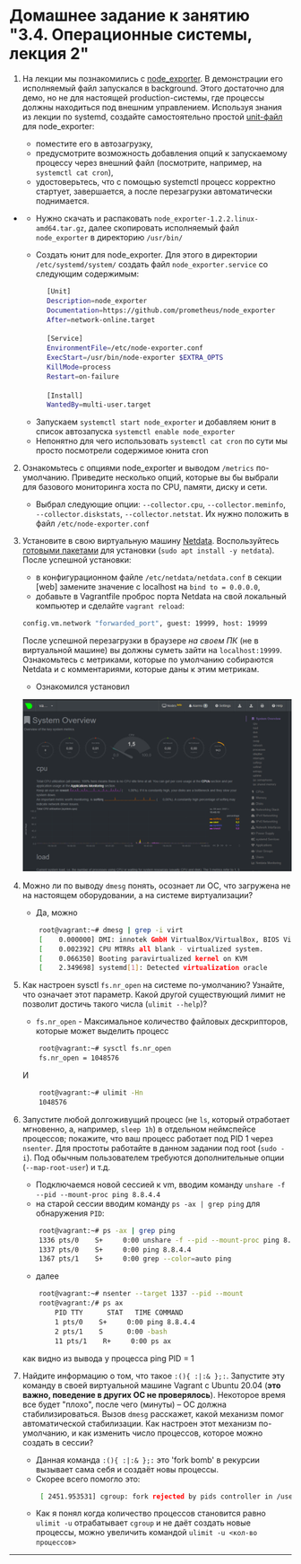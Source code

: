 # Домашнее задание к занятию "3.4. Операционные системы, лекция 2"

1. На лекции мы познакомились с [node_exporter](https://github.com/prometheus/node_exporter/releases). В демонстрации его исполняемый файл запускался в background. Этого достаточно для демо, но не для настоящей production-системы, где процессы должны находиться под внешним управлением. Используя знания из лекции по systemd, создайте самостоятельно простой [unit-файл](https://www.freedesktop.org/software/systemd/man/systemd.service.html) для node_exporter:

    * поместите его в автозагрузку,
    * предусмотрите возможность добавления опций к запускаемому процессу через внешний файл (посмотрите, например, на `systemctl cat cron`),
    * удостоверьтесь, что с помощью systemctl процесс корректно стартует, завершается, а после перезагрузки автоматически поднимается.

-
   + Нужно скачать и распаковать `node_exporter-1.2.2.linux-amd64.tar.gz`, далее скопировать исполняемый файл `node_exporter` в директорию `/usr/bin/`
   
   + Создать юнит для node_exporter. Для этого в директории `/etc/systemd/system/` создать файл `node_exporter.service` со следующим содержимым:
   ```bash
         [Unit]
         Description=node_exporter
         Documentation=https://github.com/prometheus/node_exporter
         After=network-online.target
         
         [Service]
         EnvironmentFile=/etc/node-exporter.conf
         ExecStart=/usr/bin/node-exporter $EXTRA_OPTS
         KillMode=process
         Restart=on-failure
         
         [Install]
         WantedBy=multi-user.target
   ```
   + Запускаем `systemctl start node_exporter` и добавляем юнит в список автозапуска `systemctl enable node_exporter`
   + Непонятно для чего использовать `systemctl cat cron` по сути мы просто посмотрели содержимое юнита cron

2. Ознакомьтесь с опциями node_exporter и выводом `/metrics` по-умолчанию. Приведите несколько опций, которые вы бы выбрали для базового мониторинга хоста по CPU, памяти, диску и сети.
   * Выбрал следующие опции: 
   `--collector.cpu`, `--collector.meminfo`, `--collector.diskstats`, `--collector.netstat`. Их нужно положить в файл `/etc/node-exporter.conf`


3. Установите в свою виртуальную машину [Netdata](https://github.com/netdata/netdata). Воспользуйтесь [готовыми пакетами](https://packagecloud.io/netdata/netdata/install) для установки (`sudo apt install -y netdata`). После успешной установки:
    * в конфигурационном файле `/etc/netdata/netdata.conf` в секции [web] замените значение с localhost на `bind to = 0.0.0.0`,
    * добавьте в Vagrantfile проброс порта Netdata на свой локальный компьютер и сделайте `vagrant reload`:

    ```bash
    config.vm.network "forwarded_port", guest: 19999, host: 19999
    ```

    После успешной перезагрузки в браузере *на своем ПК* (не в виртуальной машине) вы должны суметь зайти на `localhost:19999`. Ознакомьтесь с метриками, которые по умолчанию собираются Netdata и с комментариями, которые даны к этим метрикам.
    * Ознакомился установил
    
    ![img.png](img/net-data.png)

    
4. Можно ли по выводу `dmesg` понять, осознает ли ОС, что загружена не на настоящем оборудовании, а на системе виртуализации?
   * Да, можно
    ```bash
        root@vagrant:~# dmesg | grep -i virt
        [    0.000000] DMI: innotek GmbH VirtualBox/VirtualBox, BIOS VirtualBox 12/01/2006
        [    0.002392] CPU MTRRs all blank - virtualized system.
        [    0.066350] Booting paravirtualized kernel on KVM
        [    2.349698] systemd[1]: Detected virtualization oracle
   ```

5. Как настроен sysctl `fs.nr_open` на системе по-умолчанию? Узнайте, что означает этот параметр. Какой другой существующий лимит не позволит достичь такого числа (`ulimit --help`)?
   * `fs.nr_open` - Максимальное количество файловых дескрипторов, которые может выделить процесс
    ```bash
        root@vagrant:~# sysctl fs.nr_open  
        fs.nr_open = 1048576
    ```
    И
    ```bash
        root@vagrant:~# ulimit -Hn
        1048576
    ```
    

6. Запустите любой долгоживущий процесс (не `ls`, который отработает мгновенно, а, например, `sleep 1h`) в отдельном неймспейсе процессов; покажите, что ваш процесс работает под PID 1 через `nsenter`. Для простоты работайте в данном задании под root (`sudo -i`). Под обычным пользователем требуются дополнительные опции (`--map-root-user`) и т.д.
   * Подключаемся новой сессией к vm, вводим команду `unshare -f --pid --mount-proc ping 8.8.4.4`
   * на старой сессии вводим команду `ps -ax | grep ping` для обнаружения `PID`:
    ```bash 
        root@vagrant:~# ps -ax | grep ping
        1336 pts/0    S+     0:00 unshare -f --pid --mount-proc ping 8.8.4.4
        1337 pts/0    S+     0:00 ping 8.8.4.4
        1367 pts/1    S+     0:00 grep --color=auto ping
   ```
   * далее 
    ```bash 
        root@vagrant:~# nsenter --target 1337 --pid --mount
        root@vagrant:/# ps ax
            PID TTY      STAT   TIME COMMAND
            1 pts/0    S+     0:00 ping 8.8.4.4
            2 pts/1    S      0:00 -bash
            11 pts/1    R+     0:00 ps ax
   ```
   как видно из вывода у процесса ping PID = 1


7. Найдите информацию о том, что такое `:(){ :|:& };:`. Запустите эту команду в своей виртуальной машине Vagrant с Ubuntu 20.04 (**это важно, поведение в других ОС не проверялось**). Некоторое время все будет "плохо", после чего (минуты) – ОС должна стабилизироваться. Вызов `dmesg` расскажет, какой механизм помог автоматической стабилизации. Как настроен этот механизм по-умолчанию, и как изменить число процессов, которое можно создать в сессии?
   * Данная команда `:(){ :|:& };:` это 'fork bomb' в рекурсии вызывает сама себя и создаёт новы процессы.
   * Скорее всего помогло это: 
     ```bash
      [ 2451.953531] cgroup: fork rejected by pids controller in /user.slice/user-0.slice/session-3.scope
     ```
   * Как я понял когда количество процессов становится равно `ulimit -u` отрабатывает `cgroup` и не даёт создать новые процессы, можно увеличить командой `ulimit -u <кол-во процессов>`

---
